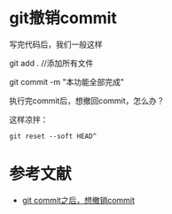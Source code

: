 # git撤销commit
写完代码后，我们一般这样

git add . //添加所有文件

git commit -m "本功能全部完成"

执行完commit后，想撤回commit，怎么办？

这样凉拌：

```
git reset --soft HEAD^
```



# 参考文献

- [git commit之后，想撤销commit](https://www.cnblogs.com/lfxiao/p/9378763.html)